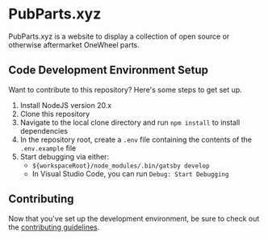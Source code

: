 # PubParts.xyz

PubParts.xyz is a website to display a collection of open source or otherwise aftermarket OneWheel parts.

## Code Development Environment Setup
Want to contribute to this repository? Here's some steps to get set up.

1. Install NodeJS version 20.x
2. Clone this repository
3. Navigate to the local clone directory and run `npm install` to install dependencies
4. In the repository root, create a `.env` file containing the contents of the `.env.example` file
5. Start debugging via either:
    - `${workspaceRoot}/node_modules/.bin/gatsby develop`
    - In Visual Studio Code, you can run `Debug: Start Debugging`

## Contributing
Now that you've set up the development environment, be sure to check out the [contributing guidelines](https://github.com/Jared-Is-Coding/pubparts.xyz/blob/master/CONTRIBUTING.md).